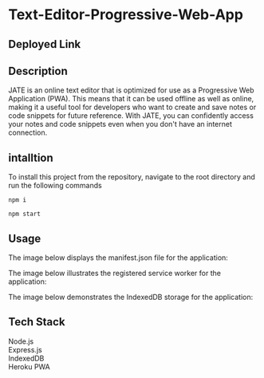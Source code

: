 # Text-Editor-Progressive-Web-App

## Deployed Link



## Description 
JATE is an online text editor that is optimized for use as a Progressive Web Application (PWA). This means that it can be used offline as well as online, making it a useful tool for developers who want to create and save notes or code snippets for future reference. With JATE, you can confidently access your notes and code snippets even when you don't have an internet connection.

## intalltion 
To install this project from the repository, navigate to the root directory and run the following commands

```
npm i
```

```
npm start
```

## Usage 
The image below displays the manifest.json file for the application:

The image below illustrates the registered service worker for the application:

The image below demonstrates the IndexedDB storage for the application:


## Tech Stack 
Node.js     
Express.js    
IndexedDB   
Heroku
PWA
